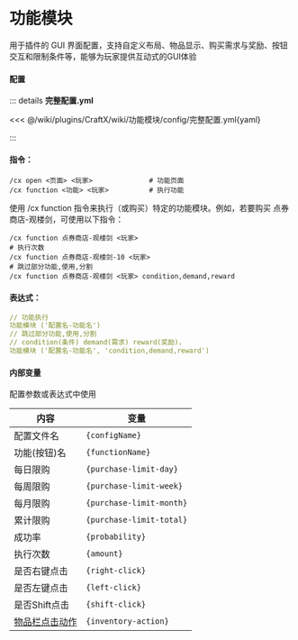 # 功能模块

用于插件的 GUI 界面配置，支持自定义布局、物品显示、购买需求与奖励、按钮交互和限制条件等，能够为玩家提供互动式的GUI体验

#### 配置

::: details **完整配置.yml**

<<< @/wiki/plugins/CraftX/wiki/功能模块/config/完整配置.yml{yaml}

:::

#### 指令：

```
/cx open <页面> <玩家>              # 功能页面
/cx function <功能> <玩家>          # 执行功能
```

使用 /cx function 指令来执行（或购买）特定的功能模块。例如，若要购买 点券商店-观楼剑，可使用以下指令：

```
/cx function 点券商店-观楼剑 <玩家>
# 执行次数
/cx function 点券商店-观楼剑-10 <玩家>
# 跳过部分功能,使用,分割
/cx function 点券商店-观楼剑 <玩家> condition,demand,reward
```

#### 表达式：

```yaml
// 功能执行
功能模块 ('配置名-功能名')
// 跳过部分功能,使用,分割
// condition(条件) demand(需求) reward(奖励)，
功能模块 ('配置名-功能名', 'condition,demand,reward')
```

#### 内部变量

配置参数或表达式中使用

| 内容                                                                                           | 变量                       |
|----------------------------------------------------------------------------------------------|--------------------------|
| 配置文件名                                                                                        | `{configName}`           |
| 功能(按钮)名                                                                                      | `{functionName}`         |
| 每日限购                                                                                         | `{purchase-limit-day}`   |
| 每周限购                                                                                         | `{purchase-limit-week}`  |
| 每月限购                                                                                         | `{purchase-limit-month}` |
| 累计限购                                                                                         | `{purchase-limit-total}` |
| 成功率                                                                                          | `{probability}`          |
| 执行次数                                                                                         | `{amount}`               |
| 是否右键点击                                                                                       | `{right-click}`          |
| 是否左键点击                                                                                       | `{left-click}`           |
| 是否Shift点击                                                                                    | `{shift-click}`          |
| [物品栏点击动作](https://bukkit.windit.net/javadoc/org/bukkit/event/inventory/InventoryAction.html) | `{inventory-action}`     |
